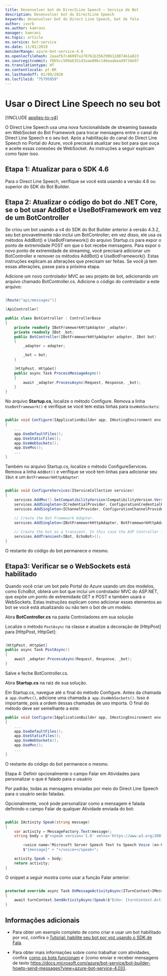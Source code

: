 ```yaml
---
title: Desenvolver bot do DirectLine Speech – Serviço de Bot
description: Desenvolver bot do DirectLine Speech
keywords: desenvolver bot do Direct Line Speech, bot de fala
author: ivorb
ms.author: kamrani
manager: kamrani
ms.topic: article
ms.service: bot-service
ms.date: 11/01/2019
monikerRange: azure-bot-service-4.0
ms.openlocfilehash: 2aaafb7c46097a178761b356299612d874b1a823
ms.sourcegitcommit: f8b5cc509a6351d3aae89bc146eaabead973de97
ms.translationtype: HT
ms.contentlocale: pt-BR
ms.lasthandoff: 01/09/2020
ms.locfileid: "75795959"
---
```

# <a name="use-direct-line-speech-in-your-bot"></a>Usar o Direct Line Speech no seu bot

[!INCLUDE [applies-to-v4](includes/applies-to.md)]

O Direct Line Speech usa uma nova funcionalidade de streaming baseada em WebSocket do Bot Framework para trocar mensagens entre o canal do Direct Line Speech e o seu bot. Após a habilitação do canal do Direct Line Speech no Portal do Azure, você precisará atualizar seu bot para que ouça e aceite essas conexões de WebSocket. As instruções a seguir explicam como fazer isso.  

## <a name="step-1-upgrade-to-the-46-sdk"></a>Etapa 1: Atualizar para o SDK 4.6 

Para o Direct Line Speech, verifique se você está usando a versão 4.6 ou superior do SDK do Bot Builder. 

## <a name="step-2-update-your-net-core-bot-codeif-your-bot-uses-addbot-and-usebotframework-instead-of-a-botcontroller"></a>Etapa 2: Atualizar o código do bot do .NET Core, se o bot usar AddBot e UseBotFramework em vez de um BotController 

Se criou um bot usando a v4 do SDK do Bot Builder anterior à versão 4.3.2, seu bot provavelmente não inclui um BotController; em vez disso, ele usa os métodos AddBot() e UseBotFramework() do arquivo Startup.cs para expor o ponto de extremidade POST em que o bot recebe mensagens. Para expor o novo ponto de extremidade de streaming, você precisará adicionar um BotController e remover os métodos AddBot() e UseBotFramework(). Estas instruções explicam as alterações que precisam ser feitas. Se você já tem essas alterações, passe para a próxima etapa. 

Adicione um novo controlador MVC ao seu projeto de bot, adicionando um arquivo chamado BotController.cs. Adicione o código do controlador a este arquivo: 

```cs

[Route("api/messages")] 

[ApiController] 

public class BotController : ControllerBase 
{ 
    private readonly IBotFrameworkHttpAdapter _adapter; 
    private readonly IBot _bot; 
    public BotController(IBotFrameworkHttpAdapter adapter, IBot bot) 
    { 
        _adapter = adapter; 

        _bot = bot; 
    } 

    [HttpPost, HttpGet] 
    public async Task ProcessMessageAsync() 
    { 
        await _adapter.ProcessAsync(Request, Response, _bot); 
    } 
} 
```

No arquivo **Startup.cs**, localize o método Configure. Remova a linha `UseBotFramework()` e verifique se você tem estas linhas para `UseWebSockets`: 

```cs

public void Configure(IApplicationBuilder app, IHostingEnvironment env) 
{ 
    ... 
    app.UseDefaultFiles(); 
    app.UseStaticFiles(); 
    app.UseWebSockets(); 
    app.UseMvc(); 
    ... 
} 
```

Também no arquivo Startup.cs, localize o método ConfigureServices. Remova a linha `AddBot()` e verifique se você tem linhas para adicionar seu `IBot` e um `BotFrameworkHttpAdapter`: 

```cs

public void ConfigureServices(IServiceCollection services) 
{ 
    services.AddMvc().SetCompatibilityVersion(CompatibilityVersion.Version_2_1); 
    services.AddSingleton<ICredentialProvider, ConfigurationCredentialProvider>(); 
    services.AddSingleton<IChannelProvider, ConfigurationChannelProvider>(); 
    
    // Create the Bot Framework Adapter. 
    services.AddSingleton<IBotFrameworkHttpAdapter, BotFrameworkHttpAdapter>(); 

    // Create the bot as a transient. In this case the ASP Controller is expecting an IBot. 
    services.AddTransient<IBot, EchoBot>(); 
} 
```

O restante do código do bot permanece o mesmo. 

## <a name="step3-ensure-websockets-are-enabled"></a>Etapa3: Verificar se o WebSockets está habilitado 

Quando você criar um bot pelo Portal do Azure usando um dos modelos, como EchoBot, obterá um bot que inclui um controlador MVC do ASP.NET, que expõe um ponto de extremidade GET e POST e também usará o WebSockets. Estas instruções explicam como adicionar esses elementos ao bot se você está atualizando ou não tem o bot de um modelo. 

Abra **BotController.cs** na pasta Controladores em sua solução 

Localize o método `PostAsync` na classe e atualize a decoração de [HttpPost] para [HttpPost, HttpGet]: 

```cs

[HttpPost, HttpGet] 
public async Task PostAsync() 
{ 
    await _adapter.ProcessAsync(Request, Response, _bot); 
} 
```

Salve e feche BotController.cs. 

Abra **Startup.cs** na raiz de sua solução. 

Em Startup.cs, navegue até o final do método Configure. Antes da chamada a  `app.UseMvc()`, adicione uma chamada a  `app.UseWebSockets()`. Isso é importante, pois a ordem dessas chamadas de uso importa. O final do método deve ser semelhante a este: 

```cs
public void Configure(IApplicationBuilder app, IHostingEnvironment env) 
{ 
    ... 
    app.UseDefaultFiles(); 
    app.UseStaticFiles(); 
    app.UseWebSockets(); 
    app.UseMvc(); 
    ... 
} 

```
O restante do código do bot permanece o mesmo. 

 

Etapa 4: Definir opcionalmente o campo Falar em Atividades para personalizar o que é falado para o usuário 

Por padrão, todas as mensagens enviadas por meio do Direct Line Speech para o usuário serão faladas.  

Opcionalmente, você pode personalizar como a mensagem é falada definindo o campo Falar de qualquer Atividade enviada do bot: 

```cs 

public IActivity Speak(string message) 
{ 
    var activity = MessageFactory.Text(message); 
    string body = @"<speak version='1.0' xmlns='https://www.w3.org/2001/10/synthesis' xml:lang='en-US'> 

        <voice name='Microsoft Server Speech Text to Speech Voice (en-US, JessaRUS)'>" + 
        $"{message}" + "</voice></speak>"; 

    activity.Speak = body; 
    return activity; 
} 
```

O snippet a seguir mostra como usar a função Falar anterior: 

```cs

protected override async Task OnMessageActivityAsync(ITurnContext<IMessageActivity> turnContext, CancellationToken cancellationToken) 
{ 
    await turnContext.SendActivityAsync(Speak($"Echo: {turnContext.Activity.Text}"), cancellationToken); 
} 
``` 

## <a name="additional-information"></a>Informações adicionais 

- Para obter um exemplo completo de como criar e usar um bot habilitado por voz, confira o [Tutorial: habilite seu bot por voz usando o SDK de Fala](https://docs.microsoft.com/azure/cognitive-services/speech-service/tutorial-voice-enable-your-bot-speech-sdk). 

- Para obter mais informações sobre como trabalhar com atividades, confira  [como os bots funcionam](https://docs.microsoft.com/azure/bot-service/bot-builder-basics) e  [como enviar e receber mensagens de texto https://docs.microsoft.com/azure/bot-service/bot-builder-howto-send-messages?view=azure-bot-service-4.0](). 

 
